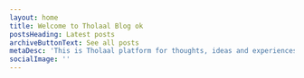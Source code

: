 ```yaml
---
layout: home
title: Welcome to Tholaal Blog ok
postsHeading: Latest posts
archiveButtonText: See all posts
metaDesc: 'This is Tholaal platform for thoughts, ideas and experiences about designing and programming embedded systems.'
socialImage: ''
---
```

